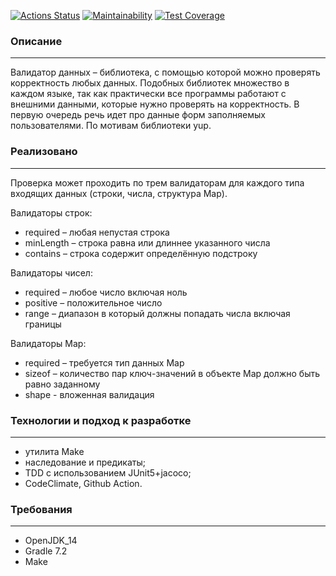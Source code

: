 [![Actions Status](https://github.com/saymon-says/java-project-lvl3/workflows/my-project-check/badge.svg)](https://github.com/saymon-says/java-project-lvl3/actions)
[![Maintainability](https://api.codeclimate.com/v1/badges/8bd4bd6398096305575e/maintainability)](https://codeclimate.com/github/saymon-says/java-project-lvl3/maintainability)
[![Test Coverage](https://api.codeclimate.com/v1/badges/8bd4bd6398096305575e/test_coverage)](https://codeclimate.com/github/saymon-says/java-project-lvl3/test_coverage)
### Описание
___
Валидатор данных – библиотека, с помощью которой можно проверять корректность любых данных. Подобных библиотек множество в каждом языке, так как практически все программы работают с внешними данными, которые нужно проверять на корректность. В первую очередь речь идет про данные форм заполняемых пользователями. По мотивам библиотеки yup.
### Реализовано
___
Проверка может проходить по трем валидаторам для каждого типа входящих данных (строки, числа, структура Map).

Валидаторы строк:
* required – любая непустая строка
* minLength – строка равна или длиннее указанного числа
* contains – строка содержит определённую подстроку

Валидаторы чисел:
* required – любое число включая ноль
* positive – положительное число
* range – диапазон в который должны попадать числа включая границы

Валидаторы Map:
* required – требуется тип данных Map
* sizeof – количество пар ключ-значений в объекте Map должно быть равно заданному
* shape - вложенная валидация
### Технологии и подход к разработке
___
* утилита Make
* наследование и предикаты;
* TDD c использованием JUnit5+jacoco;
* CodeClimate, Github Action.
### Требования
___
* OpenJDK_14
* Gradle 7.2
* Make